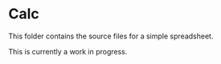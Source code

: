 # Calc

This folder contains the source files for a simple spreadsheet.

This is currently a work in progress.